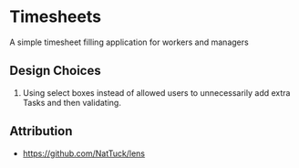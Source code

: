 # Timesheets
A simple timesheet filling application for workers and managers

## Design Choices
1. Using select boxes instead of allowed users to unnecessarily add extra Tasks
and then validating.

## Attribution
  * https://github.com/NatTuck/lens
